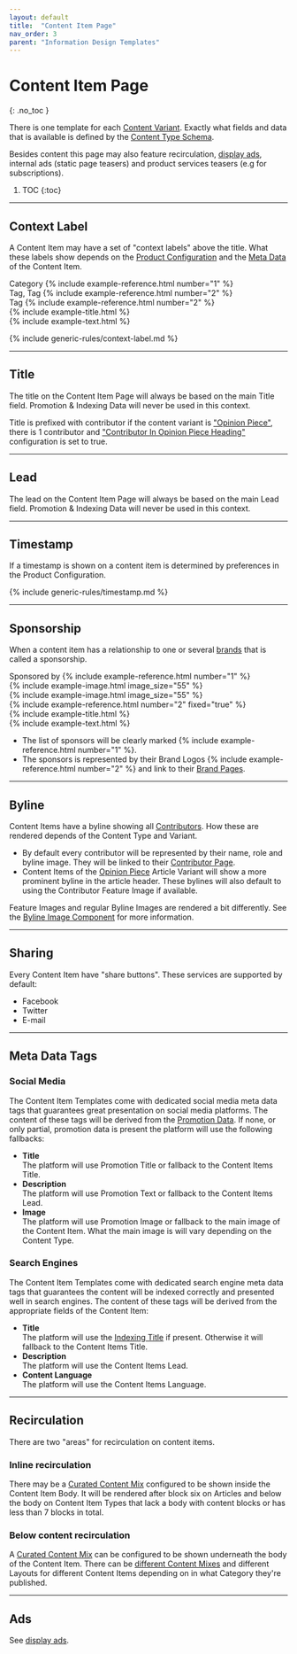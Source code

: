 ```yaml
---
layout: default
title:  "Content Item Page"
nav_order: 3
parent: "Information Design Templates"
---
```


# Content Item Page
{: .no_toc }

There is one template for each [Content Variant](../data-models/content-item.md#content-variants). Exactly what fields and data that is available is defined by the [Content Type Schema](../data-models/content-item.md).

Besides content this page may also feature recirculation, [display ads](components-and-containers-ad.md), internal ads (static page teasers) and product services teasers (e.g for subscriptions).

1. TOC
{:toc}

----

## Context Label

A Content Item may have a set of "context labels" above the title. What these labels show depends on the [Product Configuration](../configuration/content-item-context-label-preferences.md) and the [Meta Data](../data-models/content-item.md#meta-data) of the Content Item.

<div class="example">
  <div class="example-context-label-group">
    <div class="example-context-label-part">
      <span class="example-context-label">Category {% include example-reference.html number="1" %}</span>
    </div>
    <div class="example-context-label-part">
      <span class="example-context-label">Tag, Tag {% include example-reference.html number="2" %}</span>
    </div>
    <div class="example-context-label-part">
      <span class="example-context-label">Tag {% include example-reference.html number="2" %}</span>
    </div>
  </div>
  <div class="example-title">
    {% include example-title.html %}
  </div>
  <div class="example-body">
    {% include example-text.html %}
  </div>
</div>

{% include generic-rules/context-label.md %}

----

## Title

The title on the Content Item Page will always be based on the main Title field.
Promotion & Indexing Data will never be used in this context.

Title is prefixed with contributor if the content variant is ["Opinion Piece"](../data-models/content-type-article.html#content-variants), there is 1 contributor and ["Contributor In Opinion Piece Heading"](../configuration/content-item-preferences) configuration is set to true.

----

## Lead

The lead on the Content Item Page will always be based on the main Lead field.
Promotion & Indexing Data will never be used in this context.

----

## Timestamp

If a timestamp is shown on a content item is determined by preferences in the Product Configuration. 

{% include generic-rules/timestamp.md %}

----

## Sponsorship

When a content item has a relationship to one or several [brands](../data-models/brand.md) that is called a sponsorship.

<div class="example">
  <div class="example-sponsor">
    <div class="example-group-header">Sponsored by {% include example-reference.html number="1" %}</div>
    <div class="example-sponsor-brand">
      {% include example-image.html image_size="55" %}
    </div>
    <div class="example-sponsor-brand">
      {% include example-image.html image_size="55" %}
    </div>
    {% include example-reference.html number="2" fixed="true" %}
  </div>
  <div class="example-title">
    {% include example-title.html %}
  </div>
  <div class="example-body">
    {% include example-text.html %}
  </div>
</div>

* The list of sponsors will be clearly marked {% include example-reference.html number="1" %}.
* The sponsors is represented by their Brand Logos {% include example-reference.html number="2" %} and link to their [Brand Pages](brand.md).

----

## Byline

Content Items have a byline showing all [Contributors](../data-models/contributor.md). How these are rendered depends of the Content Type and Variant. 

* By default every contributor will be represented by their name, role and byline image. They will be linked to their [Contributor Page](contributor.md).
* Content Items of the [Opinion Piece](../data-models/content-type-article#content-variants) Article Variant will show a more prominent byline in the article header. These bylines will also default to using the Contributor Feature Image if available.

Feature Images and regular Byline Images are rendered a bit differently. See the [Byline Image Component](components-and-containers-byline-image.md) for more information. 

----

## Sharing

Every Content Item have "share buttons". These services are supported by default:

* Facebook
* Twitter
* E-mail

----

## Meta Data Tags

### Social Media

The Content Item Templates come with dedicated social media meta data tags that guarantees great presentation on social media platforms. 
The content of these tags will be derived from the [Promotion Data](../data-models/content-item.md#promotion--indexing-data). If none, or only partial, promotion data is present the platform will use the following fallbacks:

* **Title**  
  The platform will use Promotion Title or fallback to the Content Items Title.
* **Description**  
  The platform will use Promotion Text or fallback to the Content Items Lead.
* **Image**  
  The platform will use Promotion Image or fallback to the main image of the Content Item. 
  What the main image is will vary depending on the Content Type.

### Search Engines

The Content Item Templates come with dedicated search engine meta data tags that guarantees the content will be indexed correctly and presented well in search engines. The content of these tags will be derived from the appropriate fields of the Content Item:

* **Title**  
  The platform will use the [Indexing Title](../data-models/content-item.md#promotion--indexing-data) if present. Otherwise it will fallback to the Content Items Title.
* **Description**  
  The platform will use the Content Items Lead.
* **Content Language**  
  The platform will use the Content Items Language.

----

## Recirculation

There are two "areas" for recirculation on content items. 

### Inline recirculation

There may be a [Curated Content Mix](../configuration/curated-content-mix.md#recirculation-mix-inside-article-content-items) configured to be shown inside the Content Item Body. It will be rendered after block six on Articles and below the body on Content Item Types that lack a body with content blocks or has less than 7 blocks in total.

### Below content recirculation

A [Curated Content Mix](../configuration/curated-content-mix.md#recirculation-content-mix) can be configured to be shown underneath the body of the Content Item. There can be [different Content Mixes](../configuration/curated-content-mix.md#recirculation-content-mix-for-specific-categories) and different Layouts for different Content Items depending on in what Category they're published.

----

## Ads

See [display ads](components-and-containers-ad.md).

